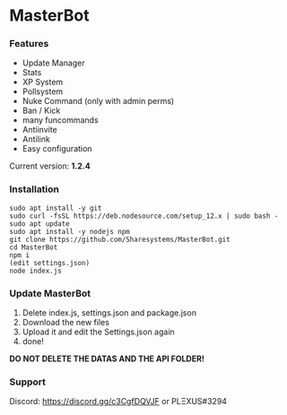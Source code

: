 # MasterBot

### Features
- Update Manager
- Stats
- XP System
- Pollsystem
- Nuke Command (only with admin perms)
- Ban / Kick
- many funcommands
- Antiinvite
- Antilink
- Easy configuration

Current version: **1.2.4**

### Installation
```
sudo apt install -y git
sudo curl -fsSL https://deb.nodesource.com/setup_12.x | sudo bash -
sudo apt update
sudo apt install -y nodejs npm
git clone https://github.com/Sharesystems/MasterBot.git
cd MasterBot
npm i
(edit settings.json)
node index.js
```

### Update MasterBot
1. Delete index.js, settings.json and package.json
2. Download the new files
3. Upload it and edit the Settings.json again
4. done!

**DO NOT DELETE THE DATAS AND THE API FOLDER!**

### Support
Discord: https://discord.gg/c3CgfDQVJF or PLΞXUS#3294

